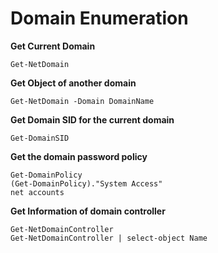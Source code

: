 # Domain Enumeration

**Get Current Domain**

```
Get-NetDomain
```

**Get Object of another domain**

```
Get-NetDomain -Domain DomainName
```

**Get Domain SID for the current domain**

```
Get-DomainSID
```

**Get the domain password policy**

```
Get-DomainPolicy
(Get-DomainPolicy)."System Access"
net accounts
```

**Get Information of domain controller**

```
Get-NetDomainController
Get-NetDomainController | select-object Name
```
